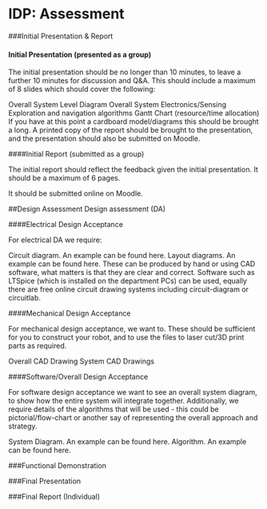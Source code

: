 # IDP: Assessment

###Initial Presentation & Report
#### Initial Presentation (presented as a group)

The initial presentation should be no longer than 10 minutes, to leave a further 10 minutes for discussion and Q&A.   This should include a maximum of 8 slides which should cover the following:

Overall System Level Diagram
Overall System
Electronics/Sensing
Exploration and navigation algorithms
Gantt Chart (resource/time allocation)
If you have at this point a cardboard model/diagrams this should be brought a long.  A printed copy of the report should be brought to the presentation, and the presentation should also be submitted on Moodle.

####Initial Report (submitted as a group)

The initial report should reflect the feedback given the initial presentation. It should be a maximum of 6 pages.

It should be submitted online on Moodle.

##Design Assessment
Design assessment (DA)

####Electrical Design Acceptance

For electrical DA we require:

Circuit diagram.  An example can be found here.
Layout diagrams.  An example can be found here.
These can be produced by hand or using CAD software, what matters is that they are clear and correct.   Software such as LTSpice (which is installed on the department PCs) can be used, equally there are free online circuit drawing systems including circuit-diagram or circuitlab.

####Mechanical Design Acceptance

For mechanical design acceptance, we want to.  These should be sufficient for you to construct your robot, and to use the files to laser cut/3D print parts as required.

Overall CAD Drawing
System CAD Drawings

####Software/Overall Design Acceptance

For software design acceptance we want to see an overall system diagram, to show how the entire system will integrate together.  Additionally, we require details of the algorithms that will be used - this could be pictorial/flow-chart or another say of representing the overall approach and strategy.

System Diagram.  An example can be found here.
Algorithm. An example can be found here.

###Functional Demonstration


###Final Presentation


###Final Report (Individual)